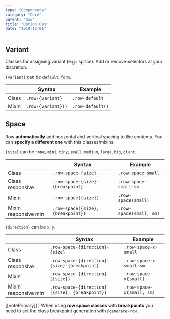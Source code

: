 ```yaml
---
type: "Components"
category: "Core"
parent: "Row"
title: "Option Css"
date: "2019-12-01"
---
```


## Variant

Classes for assigning variant (e.g.: space). Add or remove selectors at your discretion.

`{variant}` can be `default`, `form`.

<div class="table-scroll">

|                         | Syntax                                    | Example                       |
| ----------------------- | ----------------------------------------- | ----------------------------- |
| Class                   | `.row-{variant}`                        | `.row-default` |
| Mixin                   | `.row-{variant}()`                      | `.row-default()`  |

</div>

## Space

Row **automatically** add horizontal and vertical spacing to the contents. You can **specify a different one** with this classes/mixins.

`{size}` can be `none`, `mini`, `tiny`, `small`, `medium`, `large`, `big`, `giant`.

<div class="table-scroll">

|                         | Syntax                                    | Example                       |
| ----------------------- | ----------------------------------------- | ----------------------------- |
| Class                   | `.row-space-{size}`                      | `.row-space-small`           |
| Class responsive        | `.row-space-{size}-{breakpoint}`         | `.row-space-small-sm`        |
| Mixin                   | `.row-space({size})`                      | `.row-space(small)`           |
| Mixin responsive min    | `.row-space({size}, {breakpoint})`        | `.row-space(small, sm)`       |

</div>

`{direction}` can be `x`, `y`.

<div class="table-scroll">

|                         | Syntax                                    | Example                       |
| ----------------------- | ----------------------------------------- | ----------------------------- |
| Class                   | `.row-space-{direction}-{size}`                      | `.row-space-x-small`           |
| Class responsive        | `.row-space-{direction}-{size}-{breakpoint}`         | `.row-space-x-small-sm`        |
| Mixin                   | `.row-space-{direction}({size})`                      | `.row-space-x(small)`           |
| Mixin responsive min    | `.row-space-{direction}({size}, {breakpoint})`        | `.row-space-x(small, sm)`       |

</div>

[[notePrimary]]
| When using **row space classes** with **breakpoints** you need to set the class breakpoint generation with `@generate-row`.

<demo>
  <demovanilla src="vanilla/components/core/row/space-none" mode="grid">
  </demovanilla>
  <demovanilla src="vanilla/components/core/row/space-mini" mode="grid">
  </demovanilla>
  <demovanilla src="vanilla/components/core/row/space-tiny" mode="grid">
  </demovanilla>
  <demovanilla src="vanilla/components/core/row/space-small" mode="grid">
  </demovanilla>
  <demovanilla src="vanilla/components/core/row/space-medium" mode="grid">
  </demovanilla>
  <demovanilla src="vanilla/components/core/row/space-large" mode="grid">
  </demovanilla>
  <demovanilla src="vanilla/components/core/row/space-big" mode="grid">
  </demovanilla>
  <demovanilla src="vanilla/components/core/row/space-giant" mode="grid">
  </demovanilla>
</demo>
